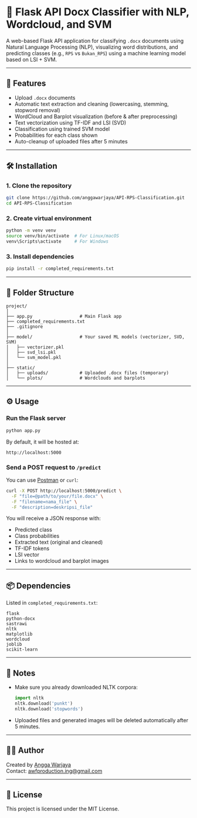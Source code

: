 
# 📄 Flask API Docx Classifier with NLP, Wordcloud, and SVM

A web-based Flask API application for classifying `.docx` documents using Natural Language Processing (NLP), visualizing word distributions, and predicting classes (e.g., `RPS` vs `Bukan_RPS`) using a machine learning model based on LSI + SVM.

---

## 🚀 Features

- Upload `.docx` documents
- Automatic text extraction and cleaning (lowercasing, stemming, stopword removal)
- WordCloud and Barplot visualization (before & after preprocessing)
- Text vectorization using TF-IDF and LSI (SVD)
- Classification using trained SVM model
- Probabilities for each class shown
- Auto-cleanup of uploaded files after 5 minutes

---

## 🛠 Installation

### 1. Clone the repository

```bash
git clone https://github.com/anggawarjaya/API-RPS-Classification.git
cd API-RPS-Classification
```

### 2. Create virtual environment

```bash
python -m venv venv
source venv/bin/activate  # For Linux/macOS
venv\Scripts\activate     # For Windows
```

### 3. Install dependencies

```bash
pip install -r completed_requirements.txt
```

---

## 📂 Folder Structure

```
project/
│
├── app.py                  # Main Flask app
├── completed_requirements.txt
├── .gitignore
│
├── model/                  # Your saved ML models (vectorizer, SVD, SVM)
│   ├── vectorizer.pkl
│   ├── svd_lsi.pkl
│   └── svm_model.pkl
│
├── static/
│   ├── uploads/            # Uploaded .docx files (temporary)
│   └── plots/              # Wordclouds and barplots
```

---

## ⚙️ Usage

### Run the Flask server

```bash
python app.py
```

By default, it will be hosted at:

```
http://localhost:5000
```

### Send a POST request to `/predict`

You can use [Postman](https://www.postman.com/) or `curl`:

```bash
curl -X POST http://localhost:5000/predict \
  -F "file=@path/to/your/file.docx" \
  -F "filename=nama_file" \
  -F "description=deskripsi_file"
```

You will receive a JSON response with:
- Predicted class
- Class probabilities
- Extracted text (original and cleaned)
- TF-IDF tokens
- LSI vector
- Links to wordcloud and barplot images

---

## 📦 Dependencies

Listed in `completed_requirements.txt`:

```
flask
python-docx
sastrawi
nltk
matplotlib
wordcloud
joblib
scikit-learn
```

---

## 📌 Notes

- Make sure you already downloaded NLTK corpora:
  ```python
  import nltk
  nltk.download('punkt')
  nltk.download('stopwords')
  ```

- Uploaded files and generated images will be deleted automatically after 5 minutes.

---

## 👨‍💻 Author

Created by [Angga Warjaya](https://github.com/anggawarjaya)  
Contact: awfproduction.ing@gmail.com

---

## 📃 License

This project is licensed under the MIT License.
